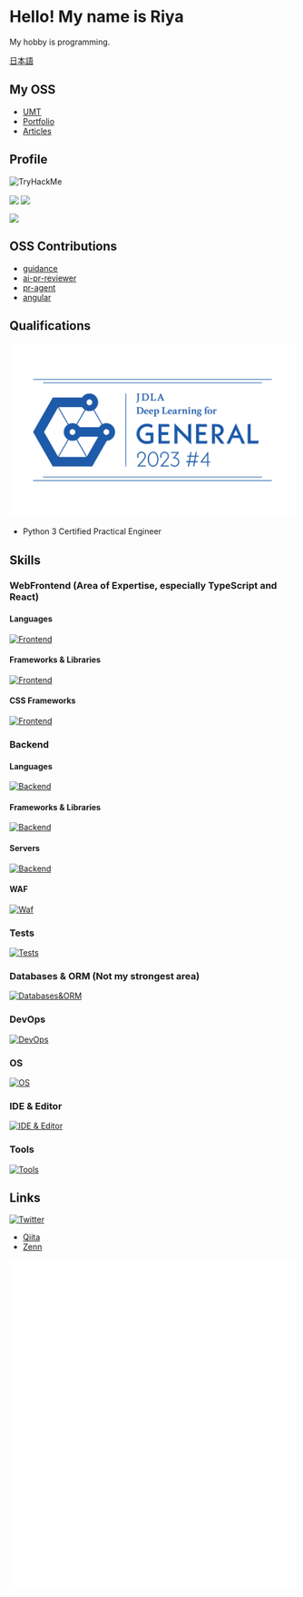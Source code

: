 # Hello! My name is Riya

My hobby is programming.

[日本語](./README.md)

## My OSS

- [UMT](https://github.com/riya-amemiya/UMT)
- [Portfolio](https://github.com/riya-amemiya/links)
- [Articles](https://github.com/riya-amemiya/amemiya_riya_zenn_data)

## Profile

<img src="https://tryhackme-badges.s3.amazonaws.com/riyaamemiya.png" alt="TryHackMe">

<p align="left">
    <img align="center" height="150px" src="https://github-readme-stats.vercel.app/api/top-langs/?username=riya-amemiya&hide=css,scss,makefile,html&layout=compact" />
    <img align="center" height="150px" src="https://github-readme-stats.vercel.app/api?username=riya-amemiya&count_private=true&show_icons=true" />
</p>

<img align="center" height="500px" src="https://wakatime.com/share/@riya_amemiya/4605e65f-821f-4cc1-9b30-7f13f7c356d9.svg" />

## OSS Contributions

- [guidance](https://github.com/guidance-ai/guidance)
- [ai-pr-reviewer](https://github.com/coderabbitai/ai-pr-reviewer)
- [pr-agent](https://github.com/Codium-ai/pr-agent)
- [angular](https://github.com/angular/angular)

## Qualifications

![G検定](/img/general2023_4_regular.png)

- Python 3 Certified Practical Engineer

## Skills

### WebFrontend (Area of Expertise, especially TypeScript and React)

#### Languages

[![Frontend](https://go-skill-icons.vercel.app/api/icons?i=html,css,sass,js,ts,wasm)](https://skillicons.dev)

#### Frameworks & Libraries

[![Frontend](https://go-skill-icons.vercel.app/api/icons?i=react,nextjs,gatsby,remix,astro,jquery,redux,angular)](https://skillicons.dev)

#### CSS Frameworks

[![Frontend](https://go-skill-icons.vercel.app/api/icons?i=tailwindcss,mui,bootstrap)](https://skillicons.dev)

### Backend

#### Languages

[![Backend](https://go-skill-icons.vercel.app/api/icons?i=python,js,ts,ruby,php,go,rust,c,cpp,zig,graphql)](https://skillicons.dev)

#### Frameworks & Libraries

[![Backend](https://go-skill-icons.vercel.app/api/icons?i=django,flask,fastapi,express,nestjs,rails,laravel,rocket)](https://skillicons.dev)

#### Servers

[![Backend](https://go-skill-icons.vercel.app/api/icons?i=vercel,firebase,supabase,nodejs,gcp)](https://skillicons.dev)

#### WAF

[![Waf](https://go-skill-icons.vercel.app/api/icons?i=cloudflare)](https://skillicons.dev)

### Tests

[![Tests](https://go-skill-icons.vercel.app/api/icons?i=jest,cypress)](https://skillicons.dev)

### Databases & ORM (Not my strongest area)

[![Databases&ORM](https://go-skill-icons.vercel.app/api/icons?i=postgresql,mysql,sqlite,redis,prisma)](https://skillicons.dev)

### DevOps

[![DevOps](https://go-skill-icons.vercel.app/api/icons?i=git,github,ghactions,docker)](https://skillicons.dev)

### OS

[![OS](https://go-skill-icons.vercel.app/api/icons?i=windows,linux,apple,kali,ubuntu)](https://skillicons.dev)

### IDE & Editor

[![IDE & Editor](https://go-skill-icons.vercel.app/api/icons?i=vscode,vim)](https://skillicons.dev)

### Tools

[![Tools](https://go-skill-icons.vercel.app/api/icons?i=npm,yarn,pnpm,bun,webpack,vite,babel,figma,notion)](https://skillicons.dev)

## Links

[![Twitter](https://go-skill-icons.vercel.app/api/icons?i=twitter)](https://twitter.com/Riya31377928)

- [Qiita](https://qiita.com/Riya-oshaburikitchin)
- [Zenn](https://zenn.dev/riya_amemiya)

![Metrics](https://github.com/riya-amemiya/riya-amemiya/blob/main/metrics.plugin.calendar.full.svg)
